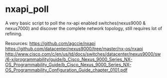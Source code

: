 # nxapi_poll
A very basic script to poll the nx-api enabled switches(nexus9000 & nexus7000) and discover the complete network topology, still requires lot of refining.

Resources: 
https://github.com/agccie/nxapi
https://github.com/datacenter/nexus9000/tree/master/nx-os/nxapi
http://www.cisco.com/c/en/us/td/docs/switches/datacenter/nexus9000/sw/6-x/programmability/guide/b_Cisco_Nexus_9000_Series_NX-OS_Programmability_Guide/b_Cisco_Nexus_9000_Series_NX-OS_Programmability_Configuration_Guide_chapter_0101.pdf
